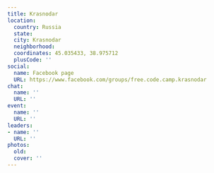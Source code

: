 ```yaml
---
title: Krasnodar
location:
  country: Russia
  state: 
  city: Krasnodar
  neighborhood: 
  coordinates: 45.035433, 38.975712
  plusCode: ''
social:
  name: Facebook page
  URL: https://www.facebook.com/groups/free.code.camp.krasnodar
chat:
  name: ''
  URL: ''
event:
  name: ''
  URL: ''
leaders:
- name: ''
  URL: ''
photos:
  old: 
  cover: ''
---
```

